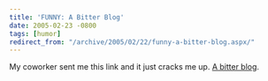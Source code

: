 ```yaml
---
title: 'FUNNY: A Bitter Blog'
date: 2005-02-23 -0800
tags: [humor]
redirect_from: "/archive/2005/02/22/funny-a-bitter-blog.aspx/"
---
```


My coworker sent me this link and it just cracks me up. [A bitter
blog](http://merlin.blogs.com/bitterblog/).

